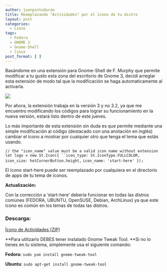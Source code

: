 ```yaml
---
author: juanpintoduran
title: Reemplazando "Actividades" por el ícono de tu distro
layout: post
categories:
  - Linux
tags:
  - Fedora
  - GNOME 3
  - Gnome-Shell
  - linux
post_format: [ ]
---
```

Basándome en una extensión para Gnome-Shell de F. Murphy que permite modificar a tu gusto esta zona del escritorio de Gnome 3, decidí arreglar esta extensión de modo tal que la modificación se haga automaticamente al activarla.

[![][1]][1]

Por ahora, la extensión trabaja en la versión 3 y no 3.2, ya que me encuentro modificando los códigos para lograr su funcionamiento en la nueva versión, estará listo dentro de este jueves.

Lo más importante de esta extensión sin duda es que permite mediante una simple modificación al código (destacado con una anotación en inglés) cambiar el ícono a mostrar por cualquier otro que tenga el tema que estás usando.

`// the "icon_name" value must be a valid icon name without extension`
`let logo = new St.Icon({ ``icon_type: St.IconType.FULLCOLOR,`
`icon_size: hotCornerButton.height,`
`icon_name: 'start-here' });`

El ícono start-here puede ser reemplazado por cualquiera en el directorio de apps de tu tema de íconos.

**Actualización:**

Con la corrección a ‘start-here’ debería funcionar en todas las distros comúnes (FEDORA, UBUNTU, OpenSUSE, Debian, ArchLinux) ya que este ícono es común en los temas de todas las distros.

### Descarga:

[Ícono de Actividades (ZIP)][2]

**Para utilizarlo DEBES tener instalado Gnome Tweak Tool. **Si no lo tienes en tu sistema, simplemente usa el siguiente comando:

**Fedora:**
`sudo yum install gnome-tweak-tool`

**Ubuntu**:
`sudo apt-get install gnome-tweak-tool`


 [1]: http://cabargas.com/images/gnomeshellicon.png
 [2]: http://cabargas.com/proyectos/gnome-shell/extensions/iconoactividades@felipecabargas.zip